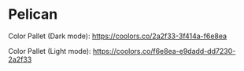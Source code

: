 # Pelican

Color Pallet (Dark mode): https://coolors.co/2a2f33-3f414a-f6e8ea

Color Pallet (Light mode): https://coolors.co/f6e8ea-e9dadd-dd7230-2a2f33
